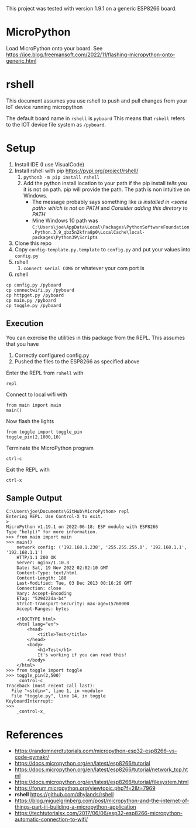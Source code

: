 This project was tested with version 1.9.1 on a generic ESP8266 board.  

# MicroPython
Load MicroPython onto your board.  See https://joe.blog.freemansoft.com/2022/11/flashing-micropython-onto-generic.html

# rshell
This document assumes you use rshell to push and pull changes from your IoT device running micropython

The default board name in `rshell` is `pyboard`  This means that `rshell` refers to the IOT device file system as `/pyboard`.

# Setup 
1. Install IDE (I use VisualCode)
1. Install rshell with pip https://pypi.org/project/rshell/
    1. `python3 -m pip install rshell`
    1. Add the python install location to your path if the pip install _tells you_ it is not on path. pip will provide the path. The path is non intuitive on Windows. 
        * The message probably says something like _is installed in &lt;some path&gt; which is not on PATH_ and _Consider adding this diretory to PATH_
        * Mine Windows 10 path was `C:\Users\joe\AppData\Local\Packages\PythonSoftwareFoundation.Python.3.9_qbz5n2kfra8p0\LocalCache\local-packages\Python39\Scripts`
1. Clone this repo
1. Copy `config-template.py.template` to `config.py` and put your values into `config.py`
1. rshell
    1. `connect serial COM6` or whatever your com port is
1. rshell
``` 
cp config.py /pyboard
cp connectwifi.py /pyboard
cp httpget.py /pyboard
cp main.py /pyboard
cp toggle.py /pyboard

```

## Execution
You can exercise the utilities in this package from the REPL. This assumes that you have 
1. Correctly configured config.py
1. Pushed the files to the ESP8266 as specified above

Enter the REPL from `rshell` with 
```
repl
```
Connect to local wifi with
```
from main import main
main()
```
Now flash the lights
```
from toggle import toggle_pin
toggle_pin(2,1000,10)
```
Terminate the MicroPython program
```
ctrl-c
```
Exit the REPL with
```
ctrl-x
```

## Sample Output
```
C:\Users\joe\Documents\GitHub\MicroPython> repl
Entering REPL. Use Control-X to exit.
>
MicroPython v1.19.1 on 2022-06-18; ESP module with ESP8266
Type "help()" for more information.
>>> from main import main
>>> main()
    network config: ('192.168.1.238', '255.255.255.0', '192.168.1.1', '192.168.1.1')
    HTTP/1.1 200 OK
    Server: nginx/1.10.3
    Date: Sat, 19 Nov 2022 02:02:10 GMT
    Content-Type: text/html
    Content-Length: 180
    Last-Modified: Tue, 03 Dec 2013 00:16:26 GMT
    Connection: close
    Vary: Accept-Encoding
    ETag: "529d22da-b4"
    Strict-Transport-Security: max-age=15768000
    Accept-Ranges: bytes

    <!DOCTYPE html>
    <html lang="en">
        <head>
            <title>Test</title>
        </head>
        <body>
            <h1>Test</h1>
            It's working if you can read this!
        </body>
    </html>
>>> from toggle import toggle
>>> toggle_pin(2,500)
    _control-c_
Traceback (most recent call last):
  File "<stdin>", line 1, in <module>
  File "toggle.py", line 14, in toggle
KeyboardInterrupt:
>>>
    _control-x_
```


# References

* https://randomnerdtutorials.com/micropython-esp32-esp8266-vs-code-pymakr/
* https://docs.micropython.org/en/latest/esp8266/tutorial
* https://docs.micropython.org/en/latest/esp8266/tutorial/network_tcp.html
* https://docs.micropython.org/en/latest/esp8266/tutorial/filesystem.html
* https://forum.micropython.org/viewtopic.php?f=2&t=7969
* **rshell** https://github.com/dhylands/rshell
* https://blog.miguelgrinberg.com/post/micropython-and-the-internet-of-things-part-iii-building-a-micropython-application
* https://techtutorialsx.com/2017/06/06/esp32-esp8266-micropython-automatic-connection-to-wifi/